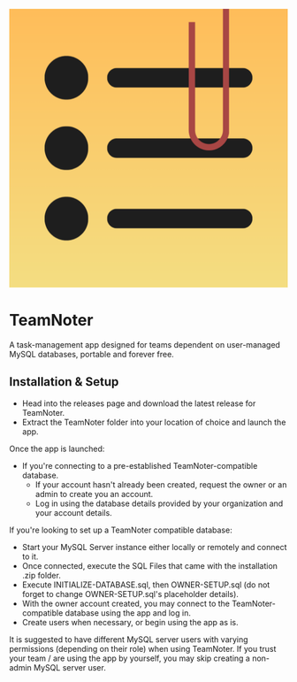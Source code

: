 ![Logo](TeamNoter/Images/Icons/NoterLogo.svg)


# TeamNoter
A task-management app designed for teams dependent on user-managed MySQL databases, portable and forever free.


## Installation & Setup

- Head into the releases page and download the latest release for TeamNoter.
- Extract the TeamNoter folder into your location of choice and launch the app.

Once the app is launched:
- If you're connecting to a pre-established TeamNoter-compatible database.
    - If your account hasn't already been created, request the owner or an admin to create you an account.
    - Log in using the database details provided by your organization and your account details.

If you're looking to set up a TeamNoter compatible database:
- Start your MySQL Server instance either locally or remotely and connect to it.
- Once connected, execute the SQL Files that came with the installation .zip folder.
- Execute INITIALIZE-DATABASE.sql, then OWNER-SETUP.sql (do not forget to change OWNER-SETUP.sql's placeholder details).
- With the owner account created, you may connect to the TeamNoter-compatible database using the app and log in.
- Create users when necessary, or begin using the app as is.

It is suggested to have different MySQL server users with varying permissions (depending on their role) when using TeamNoter. If you trust your team / are using the app by yourself, you may skip creating a non-admin MySQL server user.

